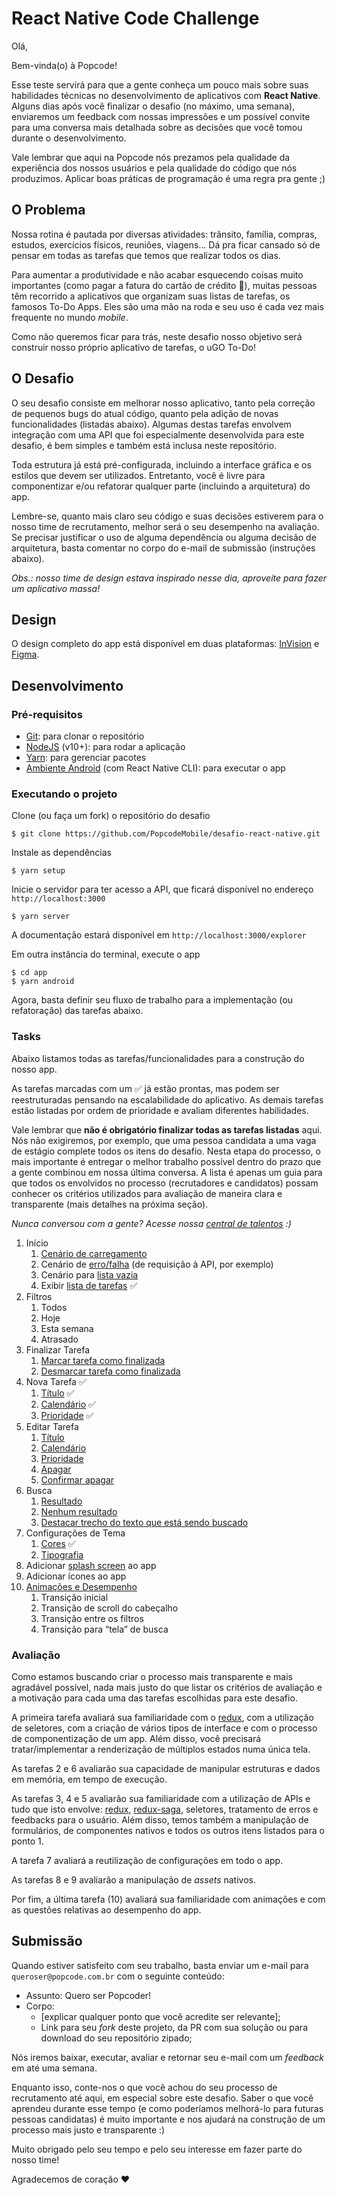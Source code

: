 # React Native Code Challenge
Olá,

Bem-vinda(o) à Popcode!

Esse teste servirá para que a gente conheça um pouco mais sobre suas habilidades técnicas no desenvolvimento de aplicativos com **React Native**. Alguns dias após você finalizar o desafio (no máximo, uma semana), enviaremos um feedback com nossas impressões e um possível convite para uma conversa mais detalhada sobre as decisões que você tomou durante o desenvolvimento.

Vale lembrar que aqui na Popcode nós prezamos pela qualidade da experiência dos nossos usuários e pela qualidade do código que nós produzimos. Aplicar boas práticas de programação é uma regra pra gente ;)

## O Problema
Nossa rotina é pautada por diversas atividades: trânsito, família, compras, estudos, exercícios físicos, reuniões, viagens… Dá pra ficar cansado só de pensar em todas as tarefas que temos que realizar todos os dias.

Para aumentar a produtividade e não acabar esquecendo coisas muito importantes (como pagar a fatura do cartão de crédito 🙈), muitas pessoas têm recorrido a aplicativos que organizam suas listas de tarefas, os famosos To-Do Apps. Eles são uma mão na roda e seu uso é cada vez mais frequente no mundo *mobile*.

Como não queremos ficar para trás, neste desafio nosso objetivo será construir nosso próprio aplicativo de tarefas, o uGO To-Do!

## O Desafio
O seu desafio consiste em melhorar nosso aplicativo, tanto pela correção de pequenos bugs do atual código, quanto pela adição de novas funcionalidades (listadas abaixo). Algumas destas tarefas envolvem integração com uma API que foi especialmente desenvolvida para este desafio, é bem simples e também está inclusa neste repositório.

Toda estrutura já está pré-configurada, incluindo a interface gráfica e os estilos que devem ser utilizados. Entretanto, você é livre para componentizar e/ou refatorar qualquer parte (incluindo a arquitetura) do app.

Lembre-se, quanto mais claro seu código e suas decisões estiverem para o nosso time de recrutamento, melhor será o seu desempenho na avaliação. Se precisar justificar o uso de alguma dependência ou alguma decisão de arquitetura, basta comentar no corpo do e-mail de submissão (instruções abaixo).

*Obs.: nosso time de design estava inspirado nesse dia, aproveite para fazer um aplicativo massa!*

## Design
O design completo do app está disponível em duas plataformas: [InVision](https://invis.io/52U0WK0TNF8) e [Figma](https://www.figma.com/proto/F95kJDtNqV2b2ioeS3YqTp/Pop-To-Do_Android).

## Desenvolvimento
### Pré-requisitos

* [Git](https://git-scm.com/): para clonar o repositório
* [NodeJS](https://nodejs.org) (v10+): para rodar a aplicação
* [Yarn](https://classic.yarnpkg.com/): para gerenciar pacotes
* [Ambiente Android](https://reactnative.dev/docs/getting-started) (com React Native CLI): para executar o app

### Executando o projeto
Clone (ou faça um fork) o repositório do desafio
```
$ git clone https://github.com/PopcodeMobile/desafio-react-native.git
```

Instale as dependências
```
$ yarn setup
```

Inicie o servidor para ter acesso a API, que ficará disponível no endereço `http://localhost:3000`
```
$ yarn server
```

A documentação estará disponível em `http://localhost:3000/explorer`

Em outra instância do terminal, execute o app
```
$ cd app
$ yarn android
```

Agora, basta definir seu fluxo de trabalho para a implementação (ou refatoração) das tarefas abaixo.

### Tasks
Abaixo listamos todas as tarefas/funcionalidades para a construção do nosso app.

As tarefas marcadas com um ✅ já estão prontas, mas podem ser reestruturadas pensando na escalabilidade do aplicativo. As demais tarefas estão listadas por ordem de prioridade e avaliam diferentes habilidades.

Vale lembrar que **não é obrigatório finalizar todas as tarefas listadas** aqui. Nós não exigiremos, por exemplo, que uma pessoa candidata a uma vaga de estágio complete todos os itens do desafio. Nesta etapa do processo, o mais importante é entregar o melhor trabalho possível dentro do prazo que a gente combinou em nossa última conversa. A lista é apenas um guia para que todos os envolvidos no processo (recrutadores e candidatos) possam conhecer os critérios utilizados para avaliação de maneira clara e transparente (mais detalhes na próxima seção).

*Nunca conversou com a gente? Acesse nossa [central de talentos](https://popcode.com.br/carreira) :)*

1. Início
	1. [Cenário de carregamento](https://invis.io/52U0WK0TNF8#/384998463)
	2. Cenário de [erro/falha](https://invis.io/52U0WK0TNF8#/384998464) (de requisição à API, por exemplo)
	3. Cenário para [lista vazia](https://invis.io/52U0WK0TNF8#/384998465)
	4. Exibir [lista de tarefas](https://invis.io/52U0WK0TNF8#/384998452) ✅
2. Filtros
	1. Todos
	2. Hoje
	3. Esta semana
	4. Atrasado
3. Finalizar Tarefa
	1. [Marcar tarefa como finalizada](https://www.figma.com/proto/F95kJDtNqV2b2ioeS3YqTp/Pop-To-Do_Android?scaling=min-zoom&node-id=1%3A228)
	2. [Desmarcar tarefa como finalizada](https://www.figma.com/proto/F95kJDtNqV2b2ioeS3YqTp/Pop-To-Do_Android?scaling=min-zoom&node-id=20%3A0)
4. Nova Tarefa ✅
	1. [Título](https://invis.io/52U0WK0TNF8#/384998453)  ✅
	2. [Calendário](https://invis.io/52U0WK0TNF8#/384998455) ✅
	3. [Prioridade](https://invis.io/52U0WK0TNF8#/384998458) ✅
5. Editar Tarefa
	1. [Título](https://invis.io/52U0WK0TNF8#/384998462)
	2. [Calendário](https://invis.io/52U0WK0TNF8#/384998455)
	3. [Prioridade](https://invis.io/52U0WK0TNF8#/384998458)
	4. [Apagar](https://invis.io/52U0WK0TNF8#/384998460)
	5. [Confirmar apagar](https://invis.io/52U0WK0TNF8#/384998461)
6. Busca
	1. [Resultado](https://invis.io/52U0WK0TNF8#/384998467)
	2. [Nenhum resultado](https://invis.io/52U0WK0TNF8#/384998469)
	3. [Destacar trecho do texto que está sendo buscado](https://invis.io/52U0WK0TNF8#/384998468)
7. Configurações de Tema
	1. [Cores](https://invis.io/52U0WK0TNF8#/385001564) ✅
	2. [Tipografia](https://invis.io/52U0WK0TNF8#/385001526)
8. Adicionar [splash screen](https://invis.io/52U0WK0TNF8#/384998451) ao app
9. Adicionar ícones ao app
10. [Animações e Desempenho](https://www.figma.com/proto/F95kJDtNqV2b2ioeS3YqTp/Pop-To-Do_Android)
	1. Transição inicial
	2. Transição de scroll do cabeçalho
	3. Transição entre os filtros
	4. Transição para “tela” de busca

### Avaliação
Como estamos buscando criar o processo mais transparente e mais agradável possível, nada mais justo do que listar os critérios de avaliação e a motivação para cada uma das tarefas escolhidas para este desafio. 

A primeira tarefa avaliará sua familiaridade com o [redux](https://redux.js.org/), com a utilização de seletores, com a criação de vários tipos de interface e com o processo de componentização de um app. Além disso, você precisará tratar/implementar a renderização de múltiplos estados numa única tela.

As tarefas 2 e 6 avaliarão sua capacidade de manipular estruturas e dados em memória, em tempo de execução.

As tarefas 3, 4 e 5 avaliarão sua familiaridade com a utilização de APIs e tudo que isto envolve: [redux](https://redux.js.org/), [redux-saga](https://redux-saga.js.org/), seletores, tratamento de erros e feedbacks para o usuário. Além disso, temos também a manipulação de formulários, de componentes nativos e todos os outros itens listados para o ponto 1.

A tarefa 7 avaliará a reutilização de configurações em todo o app.

As tarefas 8 e 9 avaliarão a manipulação de *assets* nativos.

Por fim, a última tarefa (10) avaliará sua familiaridade com animações e com as questões relativas ao desempenho do app.

## Submissão
Quando estiver satisfeito com seu trabalho, basta enviar um e-mail para `queroser@popcode.com.br` com o seguinte conteúdo:

* Assunto: Quero ser Popcoder!
* Corpo:
	* [explicar qualquer ponto que você acredite ser relevante];
	* Link para seu *fork* deste projeto, da PR com sua solução ou para download do seu repositório zipado;

Nós iremos baixar, executar, avaliar e retornar seu e-mail com um *feedback* em até uma semana.

Enquanto isso, conte-nos o que você achou do seu processo de recrutamento até aqui, em especial sobre este desafio. Saber o que você aprendeu durante esse tempo (e como poderíamos melhorá-lo para futuras pessoas candidatas) é muito importante e nos ajudará na construção de um processo mais justo e transparente :)

Muito obrigado pelo seu tempo e pelo seu interesse em fazer parte do nosso time!

Agradecemos de coração ❤️

